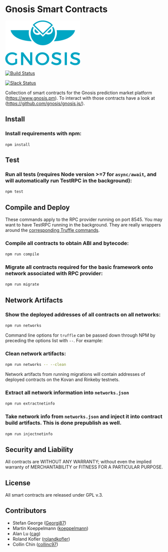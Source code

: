 Gnosis Smart Contracts
===================

[![Logo](assets/logo.png)](https://gnosis.pm/)

[![Build Status](https://travis-ci.org/gnosis/gnosis-contracts.svg?branch=master)](https://travis-ci.org/gnosis/gnosis-contracts)

[![Slack Status](https://slack.gnosis.pm/badge.svg)](https://slack.gnosis.pm)

Collection of smart contracts for the Gnosis prediction market platform (https://www.gnosis.pm).
To interact with those contracts have a look at (https://github.com/gnosis/gnosis.js/).

Install
-------------
### Install requirements with npm:
```
npm install
```

Test
-------------
### Run all tests (requires Node version >=7 for `async/await`, and will automatically run TestRPC in the background):
```bash
npm test
```

Compile and Deploy
------------------
These commands apply to the RPC provider running on port 8545. You may want to have TestRPC running in the background. They are really wrappers around the [corresponding Truffle commands](http://truffleframework.com/docs/advanced/commands).

### Compile all contracts to obtain ABI and bytecode:
```bash
npm run compile
```

### Migrate all contracts required for the basic framework onto network associated with RPC provider:
```bash
npm run migrate
```

Network Artifacts
-----------------

### Show the deployed addresses of all contracts on all networks:
```bash
npm run networks
```

Command line options for `truffle` can be passed down through NPM by preceding the options list with `--`. For example:

### Clean network artifacts:
```bash
npm run networks -- --clean
```

Network artifacts from running migrations will contain addresses of deployed contracts on the Kovan and Rinkeby testnets.

### Extract all network information into `networks.json`
```bash
npm run extractnetinfo
```

### Take network info from `networks.json` and inject it into contract build artifacts. This is done prepublish as well.
```bash
npm run injectnetinfo
```

Security and Liability
-------------
All contracts are WITHOUT ANY WARRANTY; without even the implied warranty of MERCHANTABILITY or FITNESS FOR A PARTICULAR PURPOSE.

License
-------------
All smart contracts are released under GPL v.3.

Contributors
-------------
- Stefan George ([Georgi87](https://github.com/Georgi87))
- Martin Koeppelmann ([koeppelmann](https://github.com/koeppelmann))
- Alan Lu ([cag](https://github.com/cag))
- Roland Kofler ([rolandkofler](https://github.com/rolandkofler))
- Collin Chin ([collinc97](https://github.com/collinc97))

